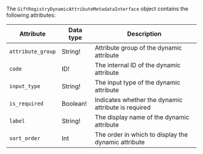 The `GiftRegistryDynamicAttributeMetadataInterface` object contains the following attributes:

Attribute | Data type | Description
--- | --- | ---
`attribute_group` | String! | Attribute group of the dynamic attribute
`code` | ID! | The internal ID of the dynamic attribute
`input_type` | String! | The input type of the dynamic attribute
`is_required` | Boolean! | Indicates whether the dynamic attribute is required
`label` | String! | The display name of the dynamic attribute
`sort_order` | Int | The order in which to display the dynamic attribute
